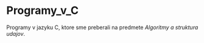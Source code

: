# Programy_v_C
Programy v jazyku C, ktore sme preberali na predmete *Algoritmy a struktura udajov*.
